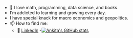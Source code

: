 - :crown: I love math, programming, data science, and books
- I’m addicted to learning and growing every day.
- I have special knack for macro economics and geopolitics.
- 📫 How to find me: 
  - :office: [LinkedIn](https://www.linkedin.com/in/ankita-juneja-246663a/)
-[![Ankita's GitHub stats](https://github-readme-stats.vercel.app/api?username=Ankita-Juneja)](https://github.com/Ankita-Juneja/github-readme-stats)
